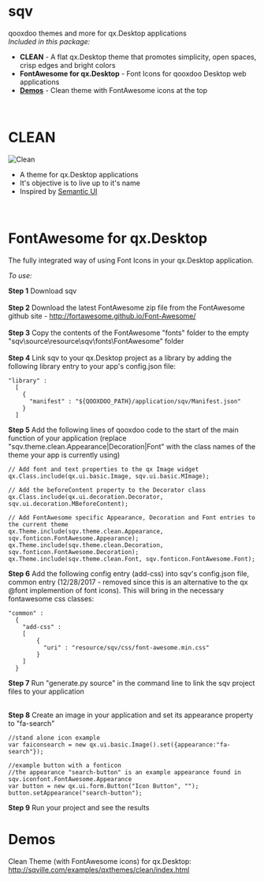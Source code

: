 # sqv
qooxdoo themes and more for qx.Desktop applications<br>
<em>Included in this package:</em>
<ul>
<li><b>CLEAN</b> - A flat qx.Desktop theme that promotes simplicity, open spaces, crisp edges and bright colors</li>
<li><b>FontAwesome for qx.Desktop</b> - Font Icons for qooxdoo Desktop web applications</li>
<li><b><a href="http://sqville.com/examples/qxthemes/clean/index.html" target="_blank">Demos</a></b> - Clean theme with FontAwesome icons at the top</li>
</ul>
<br>

CLEAN
==========================
![Clean](http://sqville.com/examples/images/sqv/clean_logo_github_150.svg)
<ul>
<li>A theme for qx.Desktop applications</li>
<li>It's objective is to live up to it's name</li>
<li>Inspired by <a href="http://semantic-ui.com/" target="_blank">Semantic UI</a></li>
</ul>
<br>


FontAwesome for qx.Desktop
==========================
The fully integrated way of using Font Icons in your qx.Desktop application.

<em>To use:</em>

<b>Step 1</b> Download sqv<br><br>
<b>Step 2</b> Download the latest FontAwesome zip file from the FontAwesome github site - http://fortawesome.github.io/Font-Awesome/ <br><br>
<b>Step 3</b> Copy the contents of the FontAwesome "fonts" folder to the empty "sqv\source\resource\sqv\fonts\FontAwesome" folder <br><br>
<b>Step 4</b> Link sqv to your qx.Desktop project as a library by adding the following library entry to your app's config.json file:

	"library" :
      [
        {
          "manifest" : "${QOOXDOO_PATH}/application/sqv/Manifest.json"
        }
      ]

<b>Step 5</b> Add the following lines of qooxdoo code to the start of the main function of your application (replace "sqv.theme.clean.Appearance|Decoration|Font" with the class names of the theme your app is currently using)

	// Add font and text properties to the qx Image widget
	qx.Class.include(qx.ui.basic.Image, sqv.ui.basic.MImage);
	  
	// Add the beforeContent property to the Decorator class
	qx.Class.include(qx.ui.decoration.Decorator, sqv.ui.decoration.MBeforeContent);
	 
	// Add FontAwesome specific Appearance, Decoration and Font entries to the current theme 
	qx.Theme.include(sqv.theme.clean.Appearance, sqv.fonticon.FontAwesome.Appearance);
	qx.Theme.include(sqv.theme.clean.Decoration, sqv.fonticon.FontAwesome.Decoration);
	qx.Theme.include(sqv.theme.clean.Font, sqv.fonticon.FontAwesome.Font);

<b>Step 6</b> Add the following config entry (add-css) into sqv's config.json file, common entry (12/28/2017 - removed since this is an alternative to the qx @font implemention of font icons). This will bring in the necessary fontawesome css classes:

	"common" :
      {
      	"add-css" :
      	[
	        {
	          "uri" : "resource/sqv/css/font-awesome.min.css"
	        }
	    ]
      }

<b>Step 7</b> Run "generate.py source" in the command line to link the sqv project files to your application <br><br>

<b>Step 8</b> Create an image in your application and set its appearance property to "fa-search"

	//stand alone icon example
    var faiconsearch = new qx.ui.basic.Image().set({appearance:"fa-search"});
    
    //example button with a fonticon
    //the appearance "search-button" is an example appearance found in sqv.iconfont.FontAwesome.Appearance
    var button = new qx.ui.form.Button("Icon Button", "");
    button.setAppearance("search-button");
    
<b>Step 9</b> Run your project and see the results


Demos
===========
Clean Theme (with FontAwesome icons) for qx.Desktop: http://sqville.com/examples/qxthemes/clean/index.html
